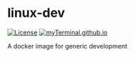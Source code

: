 # linux-dev

[![License](https://img.shields.io/badge/LICENSE-GPL%20v3.0-blue.svg)](https://www.gnu.org/licenses/gpl.html)
[![myTerminal.github.io](https://myTerminal.github.io/badges/myTerminal.svg)](http://myterminal.github.io/)

A docker image for generic development
